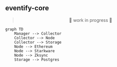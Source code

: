 ## eventify-core

> <p align="center"> 🚧 work in progress 🚧<p>

```mermaid
graph TD
    Manager --> Collector
    Collector --> Node
    Collector --> Storage
    Node --> Ethereum
    Node --> Starkware
    Node --> Zksync
    Storage --> Postgres
```
